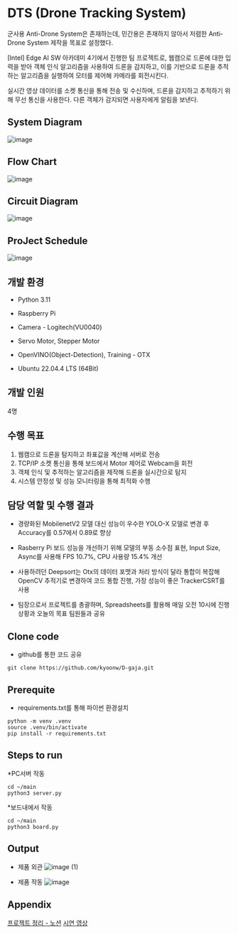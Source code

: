 # DTS (Drone Tracking System)

군사용 Anti-Drone System은 존재하는데, 민간용은 존재하지 않아서 저렴한 Anti-Drone System 제작을 목표로 설정했다. 


[Intel] Edge AI SW 아카데미 4기에서 진행한 팀 프로젝트로, 웹캠으로 드론에 대한 입력을 받아 객체 인식 알고리즘을 사용하여 드론을 감지하고, 이를 기반으로 드론을 추적하는 알고리즘을 실행하여 모터를 제어해 카메라를 회전시킨다. 


실시간 영상 데이터를 소켓 통신을 통해 전송 및 수신하며, 드론을 감지하고 추적하기 위해 무선 통신을 사용한다. 다른 객체가 감지되면 사용자에게 알림을 보낸다.


## System Diagram
![image](https://github.com/kyoonw/D-gaja/assets/170689181/0f8e5abe-79e4-4a28-97df-f8174818dc20)


## Flow Chart
![image](https://github.com/kyoonw/D-gaja/assets/170689181/a07804d7-750b-40c4-a8f1-22bb975f5341)


## Circuit Diagram
![image](https://github.com/kyoonw/D-gaja/assets/170689181/02a2f16f-0451-436e-970c-399432458d4d)


## ProJect Schedule
![image](https://github.com/kyoonw/D-gaja/assets/170689181/249d19c5-d74f-4213-bc66-d2c0765f6dba)


## 개발 환경
- Python 3.11


- Raspberry Pi


- Camera - Logitech(VU0040)


- Servo Motor, Stepper Motor


- OpenVINO(Object-Detection), Training - OTX


- Ubuntu 22.04.4 LTS (64Bit)

## 개발 인원
4명

## 수행 목표
1) 웹캠으로 드론을 탐지하고 좌표값을 계산해 서버로 전송
2) TCP/IP 소켓 통신을 통해 보드에서 Motor 제어로 Webcam을 회전
3) 객체 인식 및 추적하는 알고리즘을 제작해 드론을 실시간으로 탐지
4) 시스템 안정성 및 성능 모니터링을 통해 최적화 수행

## 담당 역할 및 수행 결과
- 경량화된 MobilenetV2 모델 대신 성능이 우수한 YOLO-X 모델로 변경 후 Accuracy를 0.57에서 0.89로 향상


- Rasberry Pi 보드 성능을 개선하기 위해 모델의 부동 소수점 표현, Input Size, Async를 사용해 FPS 10.7%, CPU 사용량 15.4% 개선


- 사용하려던 Deepsort는 Otx의 데이터 포맷과 처리 방식이 달라 통합이 복잡해 OpenCV 추적기로 변경하여 코드 통합 진행, 가장 성능이 좋은 TrackerCSRT를 사용


- 팀장으로서 프로젝트를 총괄하며, Spreadsheets를 활용해 매일 오전 10시에 진행 상황과 오늘의 목표 팀원들과 공유

## Clone code

* github를 통한 코드 공유 

```shell
git clone https://github.com/kyoonw/D-gaja.git
```

## Prerequite

* requirements.txt를 통해 파이썬 환경설치

```shell
python -m venv .venv
source .venv/bin/activate
pip install -r requirements.txt
```

## Steps to run

*PC서버 작동

```shell
cd ~/main
python3 server.py
```
*보드내에서 작동 
```shell
cd ~/main
python3 board.py
```

## Output
* 제품 외관
![image (1)](https://github.com/kyoonw/D-gaja/assets/88040637/836c15e8-a656-4366-807f-c4fff6e9aca8)

* 제품 작동 
![image](https://github.com/kyoonw/D-gaja/assets/170689181/afcd1fee-880e-4435-8ec4-a44f15ed67f1)

## Appendix

[프로젝트 정리 - 노션](https://www.notion.so/DTS-89037e36d4894b45a5a09e315e251974?pvs=4)
[시연 영상](https://youtu.be/B-WaSipJL4Q)
